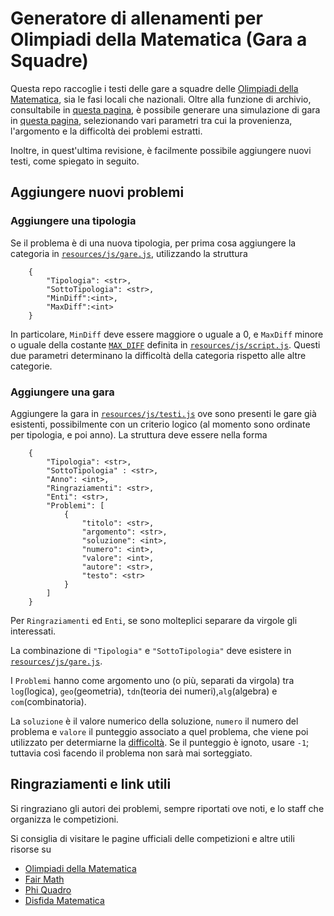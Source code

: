# Generatore di allenamenti per Olimpiadi della Matematica (Gara a Squadre)
Questa repo raccoglie i testi delle gare a squadre delle [Olimpiadi della Matematica](http://olimpiadi.dm.unibo.it/), sia le fasi locali che nazionali. Oltre alla funzione di archivio, consultabile in [questa pagina](Testi.md), è possibile generare una simulazione di gara in [questa pagina](https://zetornio.github.io/), selezionando vari parametri tra cui la provenienza, l'argomento e la difficoltà dei problemi estratti.

Inoltre, in quest'ultima revisione, è facilmente possibile aggiungere nuovi testi, come spiegato in seguito.
## Aggiungere nuovi problemi
### Aggiungere una tipologia
Se il problema è di una nuova tipologia, per prima cosa aggiungere la categoria in [```resources/js/gare.js```](resources/js/gare.js), utilizzando la struttura
```
    {
        "Tipologia": <str>,
        "SottoTipologia": <str>,
        "MinDiff":<int>,
        "MaxDiff":<int>
    }
```
In particolare, ```MinDiff``` deve essere maggiore o uguale a 0, e ```MaxDiff``` minore o uguale della costante [```MAX_DIFF```](resources/js/script.js#3) definita in [```resources/js/script.js```](resources/js/script.js). Questi due parametri determinano la difficoltà della categoria rispetto alle altre categorie.
### Aggiungere una gara
Aggiungere la gara in [```resources/js/testi.js```](resources/js/testi.js) ove sono presenti le gare già esistenti, possibilmente con un criterio logico (al momento sono ordinate per tipologia, e poi anno). La struttura deve essere nella forma
```
    {
        "Tipologia": <str>,
        "SottoTipologia" : <str>,
        "Anno": <int>,
        "Ringraziamenti": <str>,
        "Enti": <str>,
        "Problemi": [
            {
                "titolo": <str>,
                "argomento": <str>,
                "soluzione": <int>,
                "numero": <int>,
                "valore": <int>,
                "autore": <str>,
                "testo": <str>
            }
        ]
    }
```
Per ```Ringraziamenti``` ed ```Enti```, se sono molteplici separare da virgole gli interessati. 

La combinazione di ```"Tipologia"``` e ```"SottoTipologia"``` deve esistere in [```resources/js/gare.js```](resources/js/gare.js).

I ```Problemi``` hanno come argomento uno (o più, separati da virgola) tra ```log```(logica), ```geo```(geometria), ```tdn```(teoria dei numeri),```alg```(algebra) e ```com```(combinatoria).

La ```soluzione``` è il valore numerico della soluzione, ```numero``` il numero del problema e ```valore``` il punteggio associato a quel problema, che viene poi utilizzato per determiarne la [difficoltà](Difficoltà.md). Se il punteggio è ignoto, usare ```-1```; tuttavia così facendo il problema non sarà mai sorteggiato.


## Ringraziamenti e link utili
Si ringraziano gli autori dei problemi, sempre riportati ove noti, e lo staff che organizza le competizioni. 

Si consiglia di visitare le pagine ufficiali delle competizioni e altre utili risorse su
+ [Olimpiadi della Matematica](http://olimpiadi.dm.unibo.it/)
+ [Fair Math](https://www.fairmath.it/)
+ [Phi Quadro](https://www.phiquadro.it/)
+ [Disfida Matematica](https://www.disfida.it/)
